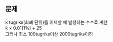 ## 문제
k tugriks(화폐 단위)를 이체할 때 발생하는 수수료 계산  
k × 0.01(1%) + 25  
그러나 최소 100tugriks이상 2000tugriks이하  
